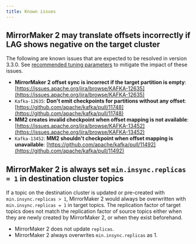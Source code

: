 ```yaml
---
title: Known issues
---
```


## MirrorMaker 2 may translate offsets incorrectly if LAG shows negative on the target cluster

The following are known issues that are expected to be resolved in
version 3.3.0. See
[recommended tuning parameters](/docs/products/kafka/kafka-mirrormaker/concepts/mirrormaker2-tuning) to mitigate the impact of these issues.

-   **MirrorMaker 2 offset sync is incorrect if the target partition is
    empty**: [https://issues.apache.org/jira/browse/KAFKA-12635](https://issues.apache.org/jira/browse/KAFKA-12635)
-   `Kafka-12635`: **Don't emit checkpoints for partitions without any
    offset**: [https://github.com/apache/kafka/pull/11748](https://github.com/apache/kafka/pull/11748)
-   **MM2 creates invalid checkpoint when offset mapping is not
    available**: [https://issues.apache.org/jira/browse/KAFKA-13452](https://issues.apache.org/jira/browse/KAFKA-13452)
-   `Kafka-13452`: **MM2 shouldn't checkpoint when offset mapping is
    unavailable**: [https://github.com/apache/kafka/pull/11492](https://github.com/apache/kafka/pull/11492)

## MirrorMaker 2 is always set `min.insync.replicas = 1` in destination cluster topics

If a topic on the destination cluster is updated or pre-created with
`min.insync.replicas > 1`, MirrorMaker 2 would always be overwritten
with `min.insync.replicas = 1` in target topics. The replication factor
of target topics does not match the replication factor of source topics
either when they are newly created by MirrorMaker 2, or when they exist
beforehand.

-   MirrorMaker 2 does not update `replicas`.
-   MirrorMaker 2 always overwrites `min.insync.replicas` as 1.
